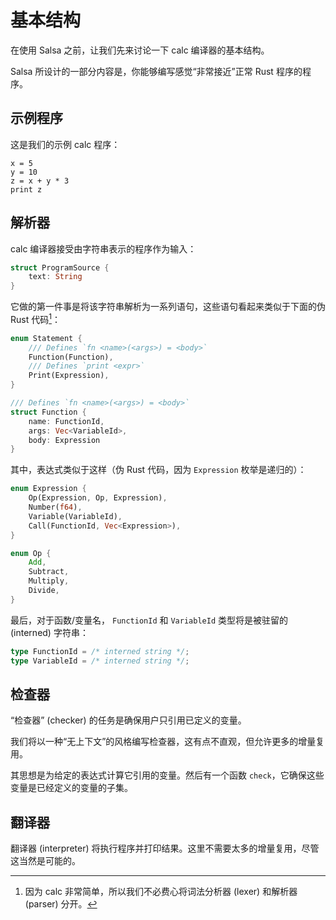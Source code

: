 # 基本结构

在使用 Salsa 之前，让我们先来讨论一下 calc 编译器的基本结构。

Salsa 所设计的一部分内容是，你能够编写感觉“非常接近”正常 Rust 程序的程序。

## 示例程序

这是我们的示例 calc 程序：

```
x = 5
y = 10
z = x + y * 3
print z
```

## 解析器

calc 编译器接受由字符串表示的程序作为输入：

```rust
struct ProgramSource {
    text: String
}
```

它做的第一件事是将该字符串解析为一系列语句，这些语句看起来类似于下面的伪 Rust 代码[^lexer]：

```rust
enum Statement {
    /// Defines `fn <name>(<args>) = <body>`
    Function(Function),
    /// Defines `print <expr>`
    Print(Expression),
}

/// Defines `fn <name>(<args>) = <body>`
struct Function {
    name: FunctionId,
    args: Vec<VariableId>,
    body: Expression
}
```

其中，表达式类似于这样（伪 Rust 代码，因为 `Expression` 枚举是递归的）：

```rust
enum Expression {
    Op(Expression, Op, Expression),
    Number(f64),
    Variable(VariableId),
    Call(FunctionId, Vec<Expression>),
}

enum Op {
    Add,
    Subtract,
    Multiply,
    Divide,
}
```

最后，对于函数/变量名， `FunctionId` 和 `VariableId` 类型将是被驻留的 (interned) 字符串：

```rust
type FunctionId = /* interned string */;
type VariableId = /* interned string */;
```

[^lexer]: 因为 calc 非常简单，所以我们不必费心将词法分析器 (lexer) 和解析器 (parser) 分开。

## 检查器

“检查器” (checker) 的任务是确保用户只引用已定义的变量。

我们将以一种“无上下文”的风格编写检查器，这有点不直观，但允许更多的增量复用。

其思想是为给定的表达式计算它引用的变量。然后有一个函数 `check`，它确保这些变量是已经定义的变量的子集。

## 翻译器

翻译器 (interpreter) 将执行程序并打印结果。这里不需要太多的增量复用，尽管这当然是可能的。
